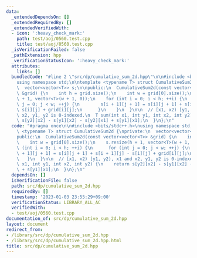 ```yaml
---
data:
  _extendedDependsOn: []
  _extendedRequiredBy: []
  _extendedVerifiedWith:
  - icon: ':heavy_check_mark:'
    path: test/aoj/0560.test.cpp
    title: test/aoj/0560.test.cpp
  _isVerificationFailed: false
  _pathExtension: hpp
  _verificationStatusIcon: ':heavy_check_mark:'
  attributes:
    links: []
  bundledCode: "#line 2 \"src/dp/cumulative_sum_2d.hpp\"\n\n#include <bits/stdc++.h>\n\
    using namespace std;\n\ntemplate <typename T> struct CumulativeSum2d {\nprivate:\n\
    \  vector<vector<T>> s;\n\npublic:\n  CumulativeSum2d(const vector<vector<T>>\
    \ &grid) {\n    int h = grid.size();\n    int w = grid[0].size();\n    s.resize(h\
    \ + 1, vector<T>(w + 1, 0));\n    for (int i = 0; i < h; ++i) {\n      for (int\
    \ j = 0; j < w; ++j) {\n        s[i + 1][j + 1] = s[i][j + 1] + s[i + 1][j] -\
    \ s[i][j] + grid[i][j];\n      }\n    }\n  }\n\n  // [x1, x2) [y1, y2), x1 and\
    \ x2, y1, y2 is 0-indexed.\n  T sum(int x1, int y1, int x2, int y2) {\n    return\
    \ s[y2][x2] - s[y1][x2] - s[y2][x1] + s[y1][x1];\n  }\n};\n"
  code: "#pragma once\n\n#include <bits/stdc++.h>\nusing namespace std;\n\ntemplate\
    \ <typename T> struct CumulativeSum2d {\nprivate:\n  vector<vector<T>> s;\n\n\
    public:\n  CumulativeSum2d(const vector<vector<T>> &grid) {\n    int h = grid.size();\n\
    \    int w = grid[0].size();\n    s.resize(h + 1, vector<T>(w + 1, 0));\n    for\
    \ (int i = 0; i < h; ++i) {\n      for (int j = 0; j < w; ++j) {\n        s[i\
    \ + 1][j + 1] = s[i][j + 1] + s[i + 1][j] - s[i][j] + grid[i][j];\n      }\n \
    \   }\n  }\n\n  // [x1, x2) [y1, y2), x1 and x2, y1, y2 is 0-indexed.\n  T sum(int\
    \ x1, int y1, int x2, int y2) {\n    return s[y2][x2] - s[y1][x2] - s[y2][x1]\
    \ + s[y1][x1];\n  }\n};\n"
  dependsOn: []
  isVerificationFile: false
  path: src/dp/cumulative_sum_2d.hpp
  requiredBy: []
  timestamp: '2023-01-03 23:55:29+09:00'
  verificationStatus: LIBRARY_ALL_AC
  verifiedWith:
  - test/aoj/0560.test.cpp
documentation_of: src/dp/cumulative_sum_2d.hpp
layout: document
redirect_from:
- /library/src/dp/cumulative_sum_2d.hpp
- /library/src/dp/cumulative_sum_2d.hpp.html
title: src/dp/cumulative_sum_2d.hpp
---
```

